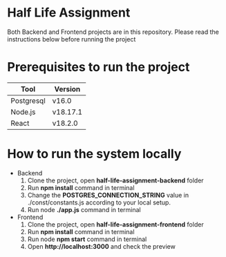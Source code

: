 # Half Life Assignment
Both Backend and Frontend projects are in this repository. Please read the instructions below before running the project

# Prerequisites to run the project
Tool | Version
--- | ---
Postgresql | v16.0
Node.js | v18.17.1
React | v18.2.0

# How to run the system locally
- Backend
  1. Clone the project, open **half-life-assignment-backend** folder
  2. Run **npm install** command in terminal
  3. Change the **POSTGRES_CONNECTION_STRING** value in ./const/constants.js according to your local setup.
  4. Run node **./app.js** command in terminal
- Frontend
  1. Clone the project, open **half-life-assignment-frontend** folder
  2. Run **npm install** command in terminal
  3. Run node **npm start** command in terminal
  4. Open **http://localhost:3000** and check the preview
